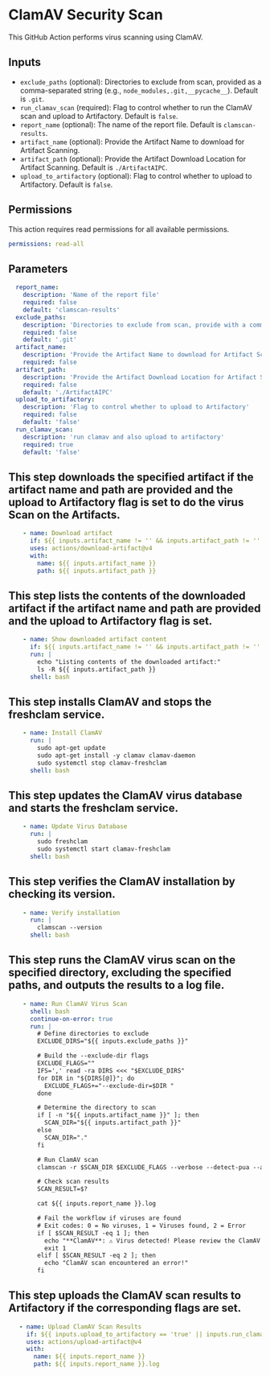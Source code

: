 # ClamAV Security Scan

This GitHub Action performs virus scanning using ClamAV.

## Inputs

- `exclude_paths` (optional): Directories to exclude from scan, provided as a comma-separated string (e.g., `node_modules,.git,__pycache__`). Default is `.git`.
- `run_clamav_scan` (required): Flag to control whether to run the ClamAV scan and upload to Artifactory. Default is `false`.
- `report_name` (optional): The name of the report file. Default is `clamscan-results`.
- `artifact_name` (optional): Provide the Artifact Name to download for Artifact Scanning.
- `artifact_path` (optional): Provide the Artifact Download Location for Artifact Scanning. Default is `./ArtifactAIPC`.
- `upload_to_artifactory` (optional): Flag to control whether to upload to Artifactory. Default is `false`.

## Permissions

This action requires read permissions for all available permissions.
```yaml
permissions: read-all
```

## Parameters

```yaml
  report_name:
    description: 'Name of the report file'
    required: false
    default: 'clamscan-results'
  exclude_paths:
    description: 'Directories to exclude from scan, provide with a comma separated string. i.e. node_modules,.git,__pycache__'
    required: false
    default: '.git'
  artifact_name:
    description: 'Provide the Artifact Name to download for Artifact Scanning'
    required: false
  artifact_path:
    description: 'Provide the Artifact Download Location for Artifact Scanning'
    required: false
    default: './ArtifactAIPC'
  upload_to_artifactory:
    description: 'Flag to control whether to upload to Artifactory'
    required: false
    default: 'false'
  run_clamav_scan:
    description: 'run clamav and also upload to artifactory'
    required: true
    default: 'false'
```

## This step downloads the specified artifact if the artifact name and path are provided and the upload to Artifactory flag is set to do the virus Scan on the Artifacts.
```yaml
    - name: Download artifact
      if: ${{ inputs.artifact_name != '' && inputs.artifact_path != '' && inputs.upload_to_artifactory == 'true' }}
      uses: actions/download-artifact@v4
      with:
        name: ${{ inputs.artifact_name }}
        path: ${{ inputs.artifact_path }}
```

## This step lists the contents of the downloaded artifact if the artifact name and path are provided and the upload to Artifactory flag is set.
```yaml
    - name: Show downloaded artifact content
      if: ${{ inputs.artifact_name != '' && inputs.artifact_path != '' && inputs.upload_to_artifactory == 'true' }}
      run: |
        echo "Listing contents of the downloaded artifact:"
        ls -R ${{ inputs.artifact_path }}
      shell: bash
```

## This step installs ClamAV and stops the freshclam service.
```yaml      
    - name: Install ClamAV
      run: |
        sudo apt-get update
        sudo apt-get install -y clamav clamav-daemon
        sudo systemctl stop clamav-freshclam
      shell: bash
```

## This step updates the ClamAV virus database and starts the freshclam service.
```yaml
    - name: Update Virus Database
      run: |
        sudo freshclam
        sudo systemctl start clamav-freshclam
      shell: bash
```

## This step verifies the ClamAV installation by checking its version.
```yaml
    - name: Verify installation
      run: |
        clamscan --version
      shell: bash
```

## This step runs the ClamAV virus scan on the specified directory, excluding the specified paths, and outputs the results to a log file.
```yaml
    - name: Run ClamAV Virus Scan
      shell: bash
      continue-on-error: true
      run: |
        # Define directories to exclude
        EXCLUDE_DIRS="${{ inputs.exclude_paths }}"

        # Build the --exclude-dir flags
        EXCLUDE_FLAGS=""
        IFS=',' read -ra DIRS <<< "$EXCLUDE_DIRS"
        for DIR in "${DIRS[@]}"; do
          EXCLUDE_FLAGS+="--exclude-dir=$DIR "
        done

        # Determine the directory to scan
        if [ -n "${{ inputs.artifact_name }}" ]; then
          SCAN_DIR="${{ inputs.artifact_path }}"
        else
          SCAN_DIR="."
        fi

        # Run ClamAV scan
        clamscan -r $SCAN_DIR $EXCLUDE_FLAGS --verbose --detect-pua --alert-broken --log=${{ inputs.report_name }}.log

        # Check scan results
        SCAN_RESULT=$?

        cat ${{ inputs.report_name }}.log

        # Fail the workflow if viruses are found
        # Exit codes: 0 = No viruses, 1 = Viruses found, 2 = Error
        if [ $SCAN_RESULT -eq 1 ]; then
          echo "**ClamAV**: ⚠️ Virus detected! Please review the ClamAV scan reports."
          exit 1
        elif [ $SCAN_RESULT -eq 2 ]; then
          echo "ClamAV scan encountered an error!"
        fi
```

 ## This step uploads the ClamAV scan results to Artifactory if the corresponding flags are set.
 ```yaml
    - name: Upload ClamAV Scan Results
      if: ${{ inputs.upload_to_artifactory == 'true' || inputs.run_clamav_scan == 'true'}}
      uses: actions/upload-artifact@v4
      with:
        name: ${{ inputs.report_name }}
        path: ${{ inputs.report_name }}.log
```